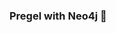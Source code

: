 ### Pregel with Neo4j 🚀



































































































 























